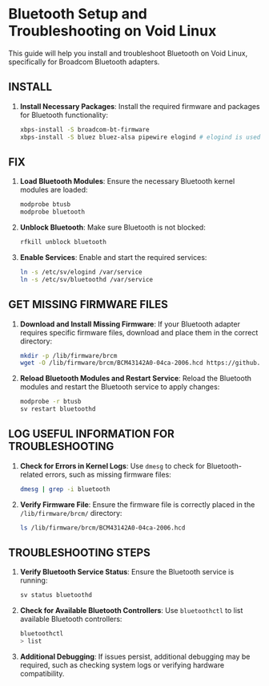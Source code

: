 # Bluetooth Setup and Troubleshooting on Void Linux

This guide will help you install and troubleshoot Bluetooth on Void Linux, specifically for Broadcom Bluetooth adapters.

## INSTALL

1. **Install Necessary Packages**:
   Install the required firmware and packages for Bluetooth functionality:

   ```bash
   xbps-install -S broadcom-bt-firmware
   xbps-install -S bluez bluez-alsa pipewire elogind # elogind is used by pipewire to create the /run/user/1000 directory
   ```

## FIX

1. **Load Bluetooth Modules**:
   Ensure the necessary Bluetooth kernel modules are loaded:

   ```bash
   modprobe btusb
   modprobe bluetooth
   ```

2. **Unblock Bluetooth**:
   Make sure Bluetooth is not blocked:

   ```bash
   rfkill unblock bluetooth
   ```

3. **Enable Services**:
   Enable and start the required services:

   ```bash
   ln -s /etc/sv/elogind /var/service
   ln -s /etc/sv/bluetoothd /var/service
   ```

## GET MISSING FIRMWARE FILES

1. **Download and Install Missing Firmware**:
   If your Bluetooth adapter requires specific firmware files, download and place them in the correct directory:

   ```bash
   mkdir -p /lib/firmware/brcm
   wget -O /lib/firmware/brcm/BCM43142A0-04ca-2006.hcd https://github.com/winterheart/broadcom-bt-firmware/raw/master/brcm/BCM43142A0-04ca-2006.hcd
   ```

2. **Reload Bluetooth Modules and Restart Service**:
   Reload the Bluetooth modules and restart the Bluetooth service to apply changes:

   ```bash
   modprobe -r btusb
   sv restart bluetoothd
   ```

## LOG USEFUL INFORMATION FOR TROUBLESHOOTING

1. **Check for Errors in Kernel Logs**:
   Use `dmesg` to check for Bluetooth-related errors, such as missing firmware files:

   ```bash
   dmesg | grep -i bluetooth
   ```

2. **Verify Firmware File**:
   Ensure the firmware file is correctly placed in the `/lib/firmware/brcm/` directory:

   ```bash
   ls /lib/firmware/brcm/BCM43142A0-04ca-2006.hcd
   ```

## TROUBLESHOOTING STEPS

1. **Verify Bluetooth Service Status**:
   Ensure the Bluetooth service is running:

   ```bash
   sv status bluetoothd
   ```

2. **Check for Available Bluetooth Controllers**:
   Use `bluetoothctl` to list available Bluetooth controllers:

   ```bash
   bluetoothctl
   > list
   ```

3. **Additional Debugging**:
   If issues persist, additional debugging may be required, such as checking system logs or verifying hardware compatibility.
